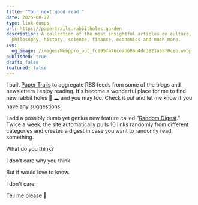 ```yaml
---
title: "Your next good read "
date: 2025-08-27
type: link-dumps
url: https://papertrails.rabbitholes.garden
description: A collection of the most insightful articles on culture,
  philosophy, history, science, finance, economics and much more.
seo:
  og_image: /images/Webppro_out_fc895fa76ceab686b4dc3821a55f0ceb.webp
published: true
draft: false
featured: false
---
```

I built [Paper Trails](https://papertrails.rabbitholes.garden/digests/) to aggregate RSS feeds from some of the blogs and newsletters I enjoy reading. It's become a wonderful place for me to find new rabbit holes 🐰 🕳️ and you may too. Check it out and let me know if you have any suggestions.

I add a possibly dumb yet genius new feature called "[Random Digest](https://papertrails.rabbitholes.garden/digests/)." Twice a week, the site automatically pulls 10 links randomly from different categories and creates a digest in case you want to randomly read something.

What do you think?

I don't care why you think.

But if would love to know.

I don't care.

Tell me please 🥺